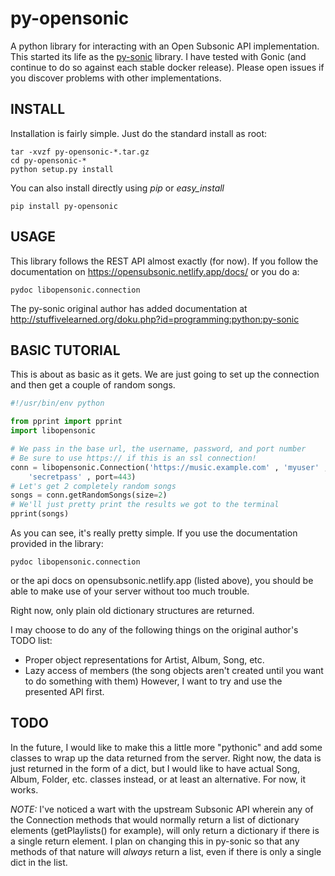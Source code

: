 # py-opensonic #

A python library for interacting with an Open Subsonic API implementation.
This started its life as the [py-sonic](https://github.com/crustymonkey/py-sonic) library.
I have tested with Gonic (and continue to do so against each stable docker
release). Please open issues if you discover problems with other implementations.

## INSTALL ##

Installation is fairly simple.  Just do the standard install as root:

    tar -xvzf py-opensonic-*.tar.gz
    cd py-opensonic-*
    python setup.py install

You can also install directly using *pip* or *easy_install*

    pip install py-opensonic

## USAGE ##

This library follows the REST API almost exactly (for now).  If you follow the 
documentation on https://opensubsonic.netlify.app/docs/ or you do a:

    pydoc libopensonic.connection

The py-sonic original author has added documentation at
http://stuffivelearned.org/doku.php?id=programming:python:py-sonic

## BASIC TUTORIAL ##

This is about as basic as it gets.  We are just going to set up the connection
and then get a couple of random songs.

```python
#!/usr/bin/env python

from pprint import pprint
import libopensonic

# We pass in the base url, the username, password, and port number
# Be sure to use https:// if this is an ssl connection!
conn = libopensonic.Connection('https://music.example.com' , 'myuser' , 
    'secretpass' , port=443)
# Let's get 2 completely random songs
songs = conn.getRandomSongs(size=2)
# We'll just pretty print the results we got to the terminal
pprint(songs)
```

As you can see, it's really pretty simple.  If you use the documentation 
provided in the library:

    pydoc libopensonic.connection

or the api docs on opensubsonic.netlify.app (listed above), you should be
able to make use of your server without too much trouble.

Right now, only plain old dictionary structures are returned.

I may choose to do any of the following things on the original author's
TODO list:
* Proper object representations for Artist, Album, Song, etc.
* Lazy access of members (the song objects aren't created until you want to
  do something with them)
However, I want to try and use the presented API first.

## TODO ##

In the future, I would like to make this a little more "pythonic" and add
some classes to wrap up the data returned from the server.  Right now, the data
is just returned in the form of a dict, but I would like to have actual
Song, Album, Folder, etc. classes instead, or at least an alternative.  For
now, it works.

*NOTE:* I've noticed a wart with the upstream Subsonic API wherein any
of the Connection methods that would normally return a list of dictionary
elements (getPlaylists() for example), will only return a dictionary if there
is a single return element.  I plan on changing this in py-sonic so that
any methods of that nature will *always* return a list, even if there is
only a single dict in the list.
